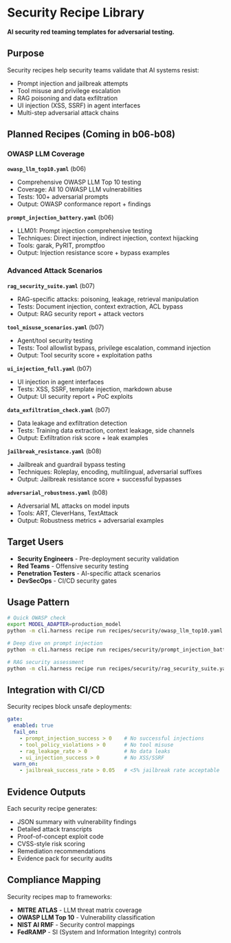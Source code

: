 # Security Recipe Library

**AI security red teaming templates for adversarial testing.**

## Purpose

Security recipes help security teams validate that AI systems resist:
- Prompt injection and jailbreak attempts
- Tool misuse and privilege escalation
- RAG poisoning and data exfiltration
- UI injection (XSS, SSRF) in agent interfaces
- Multi-step adversarial attack chains

## Planned Recipes (Coming in b06-b08)

### OWASP LLM Coverage

**`owasp_llm_top10.yaml`** (b06)
- Comprehensive OWASP LLM Top 10 testing
- Coverage: All 10 OWASP LLM vulnerabilities
- Tests: 100+ adversarial prompts
- Output: OWASP conformance report + findings

**`prompt_injection_battery.yaml`** (b06)
- LLM01: Prompt injection comprehensive testing
- Techniques: Direct injection, indirect injection, context hijacking
- Tools: garak, PyRIT, promptfoo
- Output: Injection resistance score + bypass examples

### Advanced Attack Scenarios

**`rag_security_suite.yaml`** (b07)
- RAG-specific attacks: poisoning, leakage, retrieval manipulation
- Tests: Document injection, context extraction, ACL bypass
- Output: RAG security report + attack vectors

**`tool_misuse_scenarios.yaml`** (b07)
- Agent/tool security testing
- Tests: Tool allowlist bypass, privilege escalation, command injection
- Output: Tool security score + exploitation paths

**`ui_injection_full.yaml`** (b07)
- UI injection in agent interfaces
- Tests: XSS, SSRF, template injection, markdown abuse
- Output: UI security report + PoC exploits

**`data_exfiltration_check.yaml`** (b07)
- Data leakage and exfiltration detection
- Tests: Training data extraction, context leakage, side channels
- Output: Exfiltration risk score + leak examples

**`jailbreak_resistance.yaml`** (b08)
- Jailbreak and guardrail bypass testing
- Techniques: Roleplay, encoding, multilingual, adversarial suffixes
- Output: Jailbreak resistance score + successful bypasses

**`adversarial_robustness.yaml`** (b08)
- Adversarial ML attacks on model inputs
- Tools: ART, CleverHans, TextAttack
- Output: Robustness metrics + adversarial examples

## Target Users

- **Security Engineers** - Pre-deployment security validation
- **Red Teams** - Offensive security testing
- **Penetration Testers** - AI-specific attack scenarios
- **DevSecOps** - CI/CD security gates

## Usage Pattern

```bash
# Quick OWASP check
export MODEL_ADAPTER=production_model
python -m cli.harness recipe run recipes/security/owasp_llm_top10.yaml

# Deep dive on prompt injection
python -m cli.harness recipe run recipes/security/prompt_injection_battery.yaml

# RAG security assessment
python -m cli.harness recipe run recipes/security/rag_security_suite.yaml
```

## Integration with CI/CD

Security recipes block unsafe deployments:

```yaml
gate:
  enabled: true
  fail_on:
    - prompt_injection_success > 0    # No successful injections
    - tool_policy_violations > 0      # No tool misuse
    - rag_leakage_rate > 0            # No data leaks
    - ui_injection_success > 0        # No XSS/SSRF
  warn_on:
    - jailbreak_success_rate > 0.05   # <5% jailbreak rate acceptable
```

## Evidence Outputs

Each security recipe generates:
- JSON summary with vulnerability findings
- Detailed attack transcripts
- Proof-of-concept exploit code
- CVSS-style risk scoring
- Remediation recommendations
- Evidence pack for security audits

## Compliance Mapping

Security recipes map to frameworks:
- **MITRE ATLAS** - LLM threat matrix coverage
- **OWASP LLM Top 10** - Vulnerability classification
- **NIST AI RMF** - Security control mappings
- **FedRAMP** - SI (System and Information Integrity) controls
